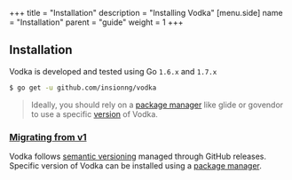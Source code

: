 +++
title = "Installation"
description = "Installing Vodka"
[menu.side]
  name = "Installation"
  parent = "guide"
  weight = 1
+++

## Installation

Vodka is developed and tested using Go `1.6.x` and `1.7.x`

```sh
$ go get -u github.com/insionng/vodka
```

> Ideally, you should rely on a [package manager](https://github.com/avelino/awesome-go#package-management) like glide or govendor to use a specific [version](https://github.com/insionng/vodka/releases) of Vodka.

### [Migrating from v1](/guide/migrating)

Vodka follows [semantic versioning](http://semver.org) managed through GitHub releases.
Specific version of Vodka can be installed using a [package manager](https://github.com/avelino/awesome-go#package-management).
